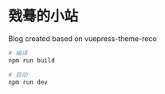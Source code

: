 # 戣蓦的小站

Blog created based on vuepress-theme-reco

```bash
# 编译
npm run build

# 启动
npm run dev
```
